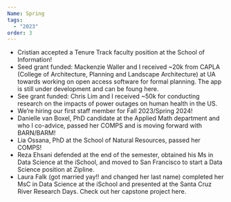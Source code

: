 ```yaml
---
Name: Spring
tags:
  - "2023"
order: 3
---
```

* Cristian accepted a Tenure Track faculty position at the School of Information!
* Seed grant funded: Mackenzie Waller and I received ~20k from CAPLA (College of Architecture, Planning and Landscape Architecture) at UA towards working on open access software for formal planning. The app is still under development and can be foung here.
* See grant funded: Chris Lim and I received ~50k for conducting research on the impacts of power outages on human health in the US.
* We’re hiring our first staff member for Fall 2023/Spring 2024!
* Danielle van Boxel, PhD candidate at the Applied Math department and who I co-advice, passed her COMPS and is moving forward with BARN/BARM!
* Lia Ossana, PhD at the School of Natural Resources, passed her COMPS!
* Reza Ehsani defended at the end of the semester, obtained his Ms in Data Science at the iSchool, and moved to San Francisco to start a Data Science position at Zipline.
* Laura Falk (got married yay!! and changed her last name) completed her MsC in Data Science at the iSchool and presented at the Santa Cruz River Research Days. Check out her capstone project here.

